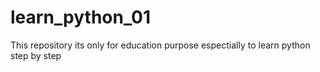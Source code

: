 # learn_python_01
This repository its only for education purpose  espectially  to learn python step by step

